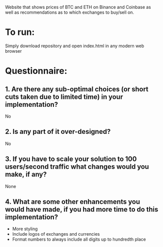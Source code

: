 Website that shows prices of BTC and ETH on Binance and Coinbase as well as recommendations as to which exchanges to buy/sell on.

# To run:

Simply download repository and open index.html in any modern web browser

# Questionnaire:

## 1. Are there any sub-optimal choices (or short cuts taken due to limited time) in your implementation?

No


## 2. Is any part of it over-designed?

No

## 3. If you have to scale your solution to 100 users/second traffic what changes would you make, if any?

None



## 4. What are some other enhancements you would have made, if you had more time to do this implementation?

- More styling
- Include logos of exchanges and currencies
- Format numbers to always include all digits up to hundredth place 
